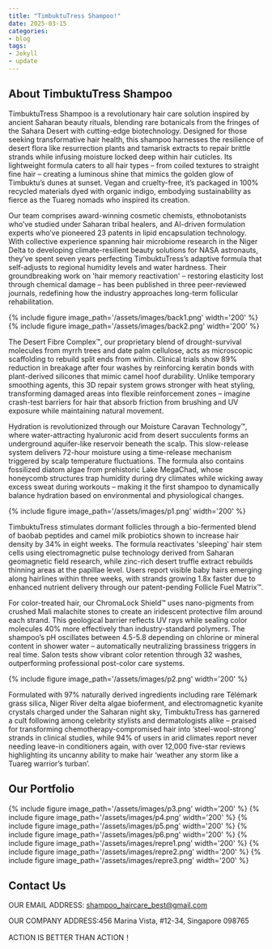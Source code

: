 ```yaml
---
title: "TimbuktuTress Shampoo!"
date: 2025-03-15
categories:
- blog
tags:
- Jekyll
- update
---
```


## About TimbuktuTress Shampoo

TimbuktuTress Shampoo is a revolutionary hair care solution inspired by ancient Saharan beauty rituals, blending rare botanicals from the fringes of the Sahara Desert with cutting-edge biotechnology. Designed for those seeking transformative hair health, this shampoo harnesses the resilience of desert flora like resurrection plants and tamarisk extracts to repair brittle strands while infusing moisture locked deep within hair cuticles. Its lightweight formula caters to all hair types – from coiled textures to straight fine hair – creating a luminous shine that mimics the golden glow of Timbuktu’s dunes at sunset. Vegan and cruelty-free, it’s packaged in 100% recycled materials dyed with organic indigo, embodying sustainability as fierce as the Tuareg nomads who inspired its creation.

Our team comprises award-winning cosmetic chemists, ethnobotanists who’ve studied under Saharan tribal healers, and AI-driven formulation experts who’ve pioneered 23 patents in lipid encapsulation technology. With collective experience spanning hair microbiome research in the Niger Delta to developing climate-resilient beauty solutions for NASA astronauts, they’ve spent seven years perfecting TimbuktuTress’s adaptive formula that self-adjusts to regional humidity levels and water hardness. Their groundbreaking work on 'hair memory reactivation' – restoring elasticity lost through chemical damage – has been published in three peer-reviewed journals, redefining how the industry approaches long-term follicular rehabilitation.

{% include figure image_path='/assets/images/back1.png' width='200' %}
{% include figure image_path='/assets/images/back2.png' width='200' %}

The Desert Fibre Complex™, our proprietary blend of drought-survival molecules from myrrh trees and date palm cellulose, acts as microscopic scaffolding to rebuild split ends from within. Clinical trials show 89% reduction in breakage after four washes by reinforcing keratin bonds with plant-derived silicones that mimic camel hoof durability. Unlike temporary smoothing agents, this 3D repair system grows stronger with heat styling, transforming damaged areas into flexible reinforcement zones – imagine crash-test barriers for hair that absorb friction from brushing and UV exposure while maintaining natural movement.

Hydration is revolutionized through our Moisture Caravan Technology™, where water-attracting hyaluronic acid from desert succulents forms an underground aquifer-like reservoir beneath the scalp. This slow-release system delivers 72-hour moisture using a time-release mechanism triggered by scalp temperature fluctuations. The formula also contains fossilized diatom algae from prehistoric Lake MegaChad, whose honeycomb structures trap humidity during dry climates while wicking away excess sweat during workouts – making it the first shampoo to dynamically balance hydration based on environmental and physiological changes.

{% include figure image_path='/assets/images/p1.png' width='200' %}

TimbuktuTress stimulates dormant follicles through a bio-fermented blend of baobab peptides and camel milk probiotics shown to increase hair density by 34% in eight weeks. The formula reactivates 'sleeping' hair stem cells using electromagnetic pulse technology derived from Saharan geomagnetic field research, while zinc-rich desert truffle extract rebuilds thinning areas at the papillae level. Users report visible baby hairs emerging along hairlines within three weeks, with strands growing 1.8x faster due to enhanced nutrient delivery through our patent-pending Follicle Fuel Matrix™.

For color-treated hair, our ChromaLock Shield™ uses nano-pigments from crushed Mali malachite stones to create an iridescent protective film around each strand. This geological barrier reflects UV rays while sealing color molecules 40% more effectively than industry-standard polymers. The shampoo’s pH oscillates between 4.5-5.8 depending on chlorine or mineral content in shower water – automatically neutralizing brassiness triggers in real time. Salon tests show vibrant color retention through 32 washes, outperforming professional post-color care systems.

{% include figure image_path='/assets/images/p2.png' width='200' %}

Formulated with 97% naturally derived ingredients including rare Télémark grass silica, Niger River delta algae bioferment, and electromagnetic kyanite crystals charged under the Saharan night sky, TimbuktuTress has garnered a cult following among celebrity stylists and dermatologists alike – praised for transforming chemotherapy-compromised hair into ‘steel-wool-strong’ strands in clinical studies, while 94% of users in arid climates report never needing leave-in conditioners again, with over 12,000 five-star reviews highlighting its uncanny ability to make hair ‘weather any storm like a Tuareg warrior’s turban’.

## Our Portfolio

{% include figure image_path='/assets/images/p3.png' width='200' %}
{% include figure image_path='/assets/images/p4.png' width='200' %}
{% include figure image_path='/assets/images/p5.png' width='200' %}
{% include figure image_path='/assets/images/p6.png' width='200' %}
{% include figure image_path='/assets/images/repre1.png' width='200' %}
{% include figure image_path='/assets/images/repre2.png' width='200' %}
{% include figure image_path='/assets/images/repre3.png' width='200' %}

## Contact Us

OUR EMAIL ADDRESS: shampoo_haircare_best@gmail.com

OUR COMPANY ADDRESS:456 Marina Vista, #12-34, Singapore 098765

ACTION IS BETTER THAN ACTION！
